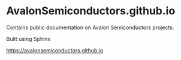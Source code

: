 # AvalonSemiconductors.github.io

Contains public documentation on Avalon Semiconductors projects.

Built using Sphinx

<a href="avalonsemiconductors.github.io">https://avalonsemiconductors.github.io</a>

